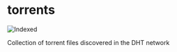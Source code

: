 torrents 
========
![Indexed](https://img.shields.io/badge/indexed-52743-blue)

Collection of torrent files discovered in the DHT network
